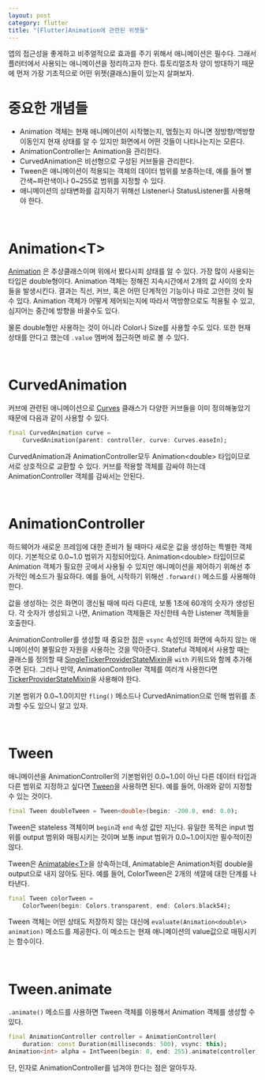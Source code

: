 ```yaml
---
layout: post
category: flutter
title: "[Flutter]Animation에 관련된 위젯들"
---
```


앱의 접근성을 좋게하고 비주얼적으로 효과를 주기 위해서 애니메이션은 필수다. 그래서 플러터에서 사용되는 애니메이션을 정리하고자 한다. 튜토리얼조차 양이 방대하기 때문에 먼저 가장 기초적으로 어떤 위젯(클래스)들이 있는지 살펴보자.

# 중요한 개념들

* Animation 객체는 현재 애니메이션이 시작했는지, 멈췄는지 아니면 정방향/역방향 이동인지 현재 상태를 알 수 있지만 화면에서 어떤 것들이 나타나는지는 모른다.
* AnimationController는 Animation을 관리한다.
* CurvedAnimation은 비선형으로 구성된 커브들을 관리한다.
* Tween은 애니메이션이 적용되는 객체의 데이터 범위를 보충하는데, 예를 들어 빨간색~파란색이나 0~255로 범위를 지정할 수 있다.
* 애니메이션의 상태변화를 감지하기 위해선 Listener나 StatusListener를 사용해야 한다.

<br>

# Animation\<T>

[Animation](https://docs.flutter.io/flutter/animation/Animation-class.html) 은 추상클래스이며 위에서 봤다시피 상태를 알 수 있다. 가장 많이 사용되는 타입은 double형이다. Animation 객체는 정해진 지속시간에서 2개의 값 사이의 숫자들을 발생시킨다. 결과는 직선, 커브, 혹은 어떤 단계적인 기능이나 따로 고안한 것이 될 수 있다. Animation 객체가 어떻게 제어되는지에 따라서 역방향으로도 적용될 수 있고, 심지어는 중간에 방향을 바꿀수도 있다.

물론 double형만 사용하는 것이 아니라 Color나 Size를 사용할 수도 있다. 또한 현재 상태를 안다고 했는데 `.value` 멤버에 접근하면 바로 볼 수 있다.

<br>

# CurvedAnimation

커브에 관련된 애니메이션으로 [Curves](https://docs.flutter.io/flutter/animation/Curves-class.html) 클래스가 다양한 커브들을 이미 정의해놓았기 때문에 다음과 같이 사용할 수 있다.

```dart
final CurvedAnimation curve =
    CurvedAnimation(parent: controller, curve: Curves.easeIn);
```

CurvedAnimation과 AnimationController모두 Animation\<double> 타입이므로 서로 상호적으로 교환할 수 있다. 커브를 적용할 객체를 감싸야 하는데 AnimationController 객체를 감싸서는 안된다.

<br>

# AnimationController

하드웨어가 새로운 프레임에 대한 준비가 될 때마다 새로운 값을 생성하는 특별한 객체이다. 기본적으로 0.0~1.0 범위가 지정되어있다. Animation<double\> 타입이므로 Animation 객체가 필요한 곳에서 사용될 수 있지만 애니메이션을 제어하기 위해선 추가적인 메소드가 필요하다. 예를 들어, 시작하기 위해선 `.forward()` 메소드를 사용해야 한다. 

값을 생성하는 것은 화면이 갱신될 때에 따라 다른데, 보통 1초에 60개의 숫자가 생성된다. 각 숫자가 생성되고 나면, Animation 객체들은 자신한테 속한 Listener 객체들을 호출한다.

AnimationController를 생성할 때 중요한 점은 `vsync` 속성인데 화면에 속하지 않는 애니메이션이 불필요한 자원을 사용하는 것을 막아준다. Stateful 객체에서 사용할 때는 클래스를 정의할 때 [SingleTickerProviderStateMixin](https://docs.flutter.io/flutter/widgets/SingleTickerProviderStateMixin-class.html)을 `with` 키워드와 함께 추가해주면 된다. 그러나 만약, AnimationController 객체를 여러개 사용한다면 [TickerProviderStateMixin](https://docs.flutter.io/flutter/widgets/TickerProviderStateMixin-class.html)을 사용해야 한다.

기본 범위가 0.0~1.0이지만 `fling()` 메소드나 CurvedAnimation으로 인해 범위를 초과할 수도 있으니 알고 있자.

<br>

# Tween

애니메이션을 AnimationController의 기본범위인 0.0~1.0이 아닌 다른 데이터 타입과 다른 범위로 지정하고 싶다면 [Tween](https://docs.flutter.io/flutter/animation/Tween-class.html)을 사용하면 된다. 예를 들어, 아래와 같이 지정할 수 있는 것이다.

```dart
final Tween doubleTween = Tween<double>(begin: -200.0, end: 0.0);
```

Tween은 stateless 객체이며 `begin`과 `end` 속성 값만 지닌다. 유일한 목적은 input 범위를 output 범위와 매핑시키는 것이며 보통 input 범위가 0.0~1.0이지만 필수적이진 않다.

Tween은 [Animatable<T\>](https://docs.flutter.io/flutter/animation/Animatable-class.html)을 상속하는데, Animatable은 Animation처럼 double을 output으로 내지 않아도 된다. 예를 들어, ColorTween은 2개의 색깔에 대한 단계를 나타낸다.

```dart
final Tween colorTween =
    ColorTween(begin: Colors.transparent, end: Colors.black54);
```

Tween 객체는 어떤 상태도 저장하지 않는 대신에 `evaluate(Animation<double\> animation)` 메소드를 제공한다. 이 메소드는 현재 애니메이션의 value값으로 매핑시키는 함수이다.

<br>

# Tween.animate

`.animate()` 메소드를 사용하면 Tween 객체를 이용해서 Animation 객체를 생성할 수 있다.

```dart
final AnimationController controller = AnimationController(
    duration: const Duration(milliseconds: 500), vsync: this);
Animation<int> alpha = IntTween(begin: 0, end: 255).animate(controller);
```

단, 인자로 AnimationController를 넘겨야 한다는 점은 알아두자.

